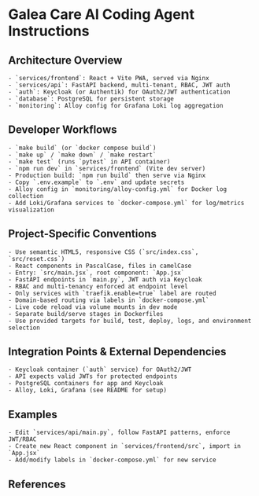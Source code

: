 
# Galea Care AI Coding Agent Instructions

## Architecture Overview
	- `services/frontend`: React + Vite PWA, served via Nginx
	- `services/api`: FastAPI backend, multi-tenant, RBAC, JWT auth
	- `auth`: Keycloak (or Authentik) for OAuth2/JWT authentication
	- `database`: PostgreSQL for persistent storage
	- `monitoring`: Alloy config for Grafana Loki log aggregation

## Developer Workflows
	- `make build` (or `docker compose build`)
	- `make up` / `make down` / `make restart`
	- `make test` (runs `pytest` in API container)
	- `npm run dev` in `services/frontend` (Vite dev server)
	- Production build: `npm run build` then serve via Nginx
	- Copy `.env.example` to `.env` and update secrets
	- Alloy config in `monitoring/alloy-config.yml` for Docker log collection
	- Add Loki/Grafana services to `docker-compose.yml` for log/metrics visualization

## Project-Specific Conventions
	- Use semantic HTML5, responsive CSS (`src/index.css`, `src/reset.css`)
	- React components in PascalCase, files in camelCase
	- Entry: `src/main.jsx`, root component: `App.jsx`
	- FastAPI endpoints in `main.py`, JWT auth via Keycloak
	- RBAC and multi-tenancy enforced at endpoint level
	- Only services with `traefik.enable=true` label are routed
	- Domain-based routing via labels in `docker-compose.yml`
	- Live code reload via volume mounts in dev mode
	- Separate build/serve stages in Dockerfiles
	- Use provided targets for build, test, deploy, logs, and environment selection

## Integration Points & External Dependencies
	- Keycloak container (`auth` service) for OAuth2/JWT
	- API expects valid JWTs for protected endpoints
	- PostgreSQL containers for app and Keycloak
	- Alloy, Loki, Grafana (see README for setup)

## Examples
	- Edit `services/api/main.py`, follow FastAPI patterns, enforce JWT/RBAC
	- Create new React component in `services/frontend/src`, import in `App.jsx`
	- Add/modify labels in `docker-compose.yml` for new service

## References
